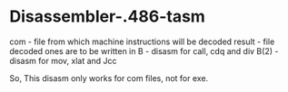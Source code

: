 # Disassembler-.486-tasm
com - file from which machine instructions will be decoded
result - file decoded ones are to be written in
B - disasm for call, cdq and div
B(2) - disasm for mov, xlat and Jcc

So, This disasm only works for com files, not for exe.